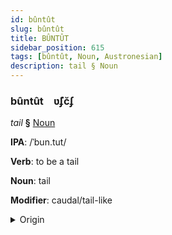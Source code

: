 ```yaml
---
id: bûntût
slug: bûntût
title: BÛNTÛT
sidebar_position: 615
tags: [bûntût, Noun, Austronesian]
description: tail § Noun
---
```


### bûntût&emsp;<span kind="abugida">ʋ̃ʄc̆ʄ</span>

*tail* **§** [Noun](../../tags/Noun)

**IPA**: /ˈbun.tut/

**Verb**: to be a tail

**Noun**: tail

**Modifier**: caudal/tail-like

<details>
    <summary>Origin</summary>
    Malay بونتوت buntut /buntut/<br/>
    <em>Austronesian Language Family</em>
</details>